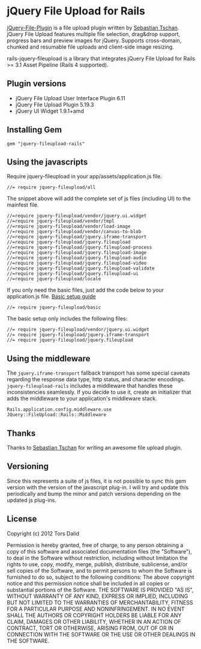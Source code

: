 # jQuery File Upload for Rails

[jQuery-File-Plugin](https://github.com/blueimp/jQuery-File-Upload) is a file upload plugin written by [Sebastian Tschan](https://github.com/blueimp). jQuery File Upload features multiple file selection, drag&drop support, progress bars and preview images for jQuery. Supports cross-domain, chunked and resumable file uploads and client-side image resizing.

rails-jquery-fileupload is a library that integrates jQuery File Upload for Rails >= 3.1 Asset Pipeline (Rails 4 supported).

## Plugin versions

* jQuery File Upload User Interface Plugin 6.11
* jQuery File Upload Plugin 5.19.3
* jQuery UI Widget 1.9.1+amd

## Installing Gem

    gem "jquery-fileupload-rails"

## Using the javascripts

Require jquery-fileupload in your app/assets/application.js file.

    //= require jquery-fileupload/all

The snippet above will add the complete set of js files (including UI) to the mainfest file.

    //=require jquery-fileupload/vendor/jquery.ui.widget
    //=require jquery-fileupload/vendor/tmpl
    //=require jquery-fileupload/vendor/load-image
    //=require jquery-fileupload/vendor/canvas-to-blob
    //=require jquery-fileupload/jquery.iframe-transport
    //=require jquery-fileupload/jquery.fileupload
    //=require jquery-fileupload/jquery.fileupload-process
    //=require jquery-fileupload/jquery.fileupload-image
    //=require jquery-fileupload/jquery.fileupload-audio
    //=require jquery-fileupload/jquery.fileupload-video
    //=require jquery-fileupload/jquery.fileupload-validate
    //=require jquery-fileupload/jquery.fileupload-ui
    //=require jquery-fileupload/locale

If you only need the basic files, just add the code below to your application.js file. [Basic setup guide](https://github.com/blueimp/jQuery-File-Upload/wiki/Basic-plugin)

    //= require jquery-fileupload/basic

The basic setup only includes the following files:

    //= require jquery-fileupload/vendor/jquery.ui.widget
    //= require jquery-fileupload/jquery.iframe-transport
    //= require jquery-fileupload/jquery.fileupload

## Using the middleware

The `jquery.iframe-transport` fallback transport has some special caveats regarding the response data type, http status, and character encodings. `jquery-fileupload-rails` includes a middleware that handles these inconsistencies seamlessly. If you decide to use it, create an initializer that adds the middleware to your application's middleware stack.

    Rails.application.config.middleware.use JQuery::FileUpload::Rails::Middleware

## Thanks
Thanks to [Sebastian Tschan](https://github.com/blueimp) for writing an awesome file upload plugin.

## Versioning
Since this represents a suite of js files, it is not possible to sync this gem version with the version of the javascript plug-in. I will try and update this periodically and bump the minor and patch versions depending on the updated js plug-ins.

## License
Copyright (c) 2012 Tors Dalid

Permission is hereby granted, free of charge, to any person obtaining a copy of this software and associated documentation files (the "Software"), to deal in the Software without restriction, including without limitation the rights to use, copy, modify, merge, publish, distribute, sublicense, and/or sell copies of the Software, and to permit persons to whom the Software is furnished to do so, subject to the following conditions:
The above copyright notice and this permission notice shall be included in all copies or substantial portions of the Software.
THE SOFTWARE IS PROVIDED "AS IS", WITHOUT WARRANTY OF ANY KIND, EXPRESS OR IMPLIED, INCLUDING BUT NOT LIMITED TO THE WARRANTIES OF MERCHANTABILITY, FITNESS FOR A PARTICULAR PURPOSE AND NONINFRINGEMENT. IN NO EVENT SHALL THE AUTHORS OR COPYRIGHT HOLDERS BE LIABLE FOR ANY CLAIM, DAMAGES OR OTHER LIABILITY, WHETHER IN AN ACTION OF CONTRACT, TORT OR OTHERWISE, ARISING FROM, OUT OF OR IN CONNECTION WITH THE SOFTWARE OR THE USE OR OTHER DEALINGS IN THE SOFTWARE.
